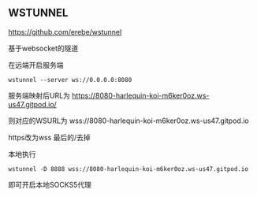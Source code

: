 ## WSTUNNEL

https://github.com/erebe/wstunnel

基于websocket的隧道

在远端开启服务端

```
wstunnel --server ws://0.0.0.0:8080
```

服务端映射后URL为 https://8080-harlequin-koi-m6ker0oz.ws-us47.gitpod.io/

则对应的WSURL为 wss://8080-harlequin-koi-m6ker0oz.ws-us47.gitpod.io

https改为wss 最后的/去掉

本地执行 
```
wstunnel -D 8888 wss://8080-harlequin-koi-m6ker0oz.ws-us47.gitpod.io 
```

即可开启本地SOCKS5代理